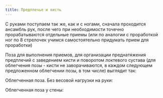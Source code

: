 ```yaml
---
title: Предплечье и кисть
---
```


С руками поступаем так же, как и с ногами, сначала проходится ансамбль
рук, после чего при необходимости точечно прорабатываются отдельные
приемы (или по аналогии с проработкой ног по 8 стрелочек учимся
самостоятельно придумать прием для проработки)

Поза для выполнения приемов, для организации преднатяжения предплечий с
заведением кисти и поворотом локтевого сустава (для облегчения позы -
кисти не заворачиваются, в каждом следующем предложенном облегчении
позы, в том числе) выглядит так:

Облегченная поза. Без весовой нагрузки на руки:

Облегченная поза у стены:
